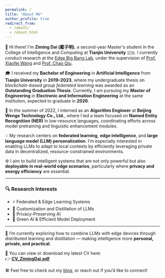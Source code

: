 ```yaml
---
permalink: /
title: "About Me"
author_profile: true
redirect_from: 
  - /about/
  - /about.html
---
```


👋 Hi there! I'm **Ziming Dai (戴子明)**, a second-year Master's student in the College of Intelligence and Computing at **Tianjin University** 🇨🇳. I currently conduct research at the [Edge Big Bang Lab](http://www.drxiaofei.wang/), under the supervision of [Prof. Xiaofei Wang](https://cic.tju.edu.cn/faculty/wangxiaofei/index.html) and [Prof. Chao Qiu](http://qiuchao.fei8s.com/).

🎓 I received my **Bachelor of Engineering** in **Artificial Intelligence** from **Tianjin University** in **2019–2023**, where my undergraduate thesis on *blockchain-based group federated learning* was awarded as an **Outstanding Graduation Thesis**. Currently, I am pursuing my **Master of Engineering** in **Electronic and Information Engineering** at the same institution, expected to graduate in **2026**.

💼 In the summer of 2022, I interned as an **Algorithm Engineer** at **Beijing Wenge Technology Co., Ltd.**, where I led a team focused on **Named Entity Recognition (NER)** in low-resource languages, coordinating efforts across model pretraining and linguistic enhancement modules.

💡 My research centers on **federated learning**, **edge intelligence**, and **large language model (LLM) personalization**. I’m especially interested in enabling LLMs to adapt to local contexts by efficiently leveraging private data in decentralized, resource-constrained environments.

⚙️ I aim to build intelligent systems that are not only powerful but also **deployable in real-world edge scenarios**, particularly where **privacy and energy efficiency** are essential.

---

### 🔍 Research Interests
- ⚡ Federated & Edge Learning Systems  
- 🤖 Customization and Distillation of LLMs  
- 🔐 Privacy-Preserving AI  
- 🌱 Green AI & Efficient Model Deployment  

---

🚀 I’m currently exploring how to combine LLMs with edge devices through distributed learning and distillation — making intelligence more **personal, private, and practical**.

📄 You can view or download my latest CV here:  
👉 [**CV_ZimingDai.pdf**](https://zimingdai.github.io/assets/CV_Zimingdai.pdf)

🛠 Feel free to check out my [blog](https://zimingdai.github.io/), or reach out if you’d like to connect!
